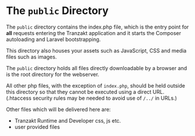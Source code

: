 # The `public` Directory
The `public` directory contains the index.php file,
which is the entry point for **all** requests entering the Tranzakt application and
it starts the Composer autoloading and Laravel bootstrapping.

This directory also houses your assets such as JavaScript, CSS and media files such as images.

The `public` directory holds all files directly downloadable by a browser and
is the root directory for the webserver.

All other php files, with the exception of `index.php`,
should be held outside this directory so that they cannot be executed using a direct URL.
(.htaccess security rules may be needed to avoid use of `/../` in URLs.)

Other files which will be delivered here are:
* Tranzakt Runtime and Developer css, js etc.
* user provided files
